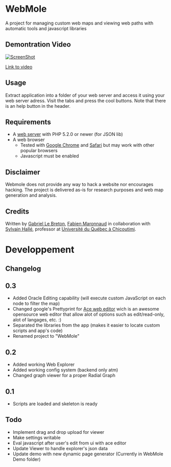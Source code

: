 WebMole
=======
A project for managing custom web maps and viewing web paths with automatic tools and javascript libraries

Demontration Video
------------------
[![ScreenShot](https://raw.github.com/GabLeRoux/WebMole/master/ressources/WebMole_Youtube_Video.png)](http://youtu.be/vt5fpE0bzSY)

[Link to video](http://youtu.be/vt5fpE0bzSY)

Usage
-----

Extract application into a folder of your web server and access it using your web server adress. Visit the tabs and press the cool buttons. Note that there is an help button in the header.

Requirements
------------
* A [web server](http://www.wampserver.com) with PHP 5.2.0 or newer (for JSON lib)
* A web browser
  * Tested with [Google Chrome](https://www.google.com/chrome) and [Safari](http://www.apple.com/safari/) but may work with other popular browsers
  * Javascript must be enabled

Disclaimer
----------

Webmole does not provide any way to hack a website nor encourages hacking. The project is delivered as-is for research purposes and web map generation and analysis.

Credits
-------

Written by [Gabriel Le Breton](http://www.gableroux.com), [Fabien Maronnaud](mailto:fabien.maronnaud@gmail.com) in collaboration with [Sylvain Hallé](http://www.leduotang.com/sylvain/), professor at [Université du Québec à Chicoutimi](http://www.uqac.ca).

Developpement
=============

Changelog
---------

## 0.3
* Added Oracle Editing capability (will execute custom JavaScript on each node to filter the map)
* Changed google's Prettyprint for [Ace web editor](http://ace.ajax.org/) wich is an awesome opensource web editor that allow alot of options such as edit/read-only, alot of langages, etc. :)
* Separated the libraries from the app (makes it easier to locate custom scripts and app's code)
* Renamed project to "WebMole"

## 0.2
* Added working Web Explorer
* Added working config system (backend only atm)
* Changed graph viewer for a proper Radial Graph

## 0.1

* Scripts are loaded and skeleton is ready

Todo
----

* Implement drag and drop upload for viewer
* Make settings writable
* Eval javascript after user's edit from ui with ace editor
* Update Viewer to handle explorer's json data
* Update demo with new dynamic page generator (Currently in WebMole Demo folder)
